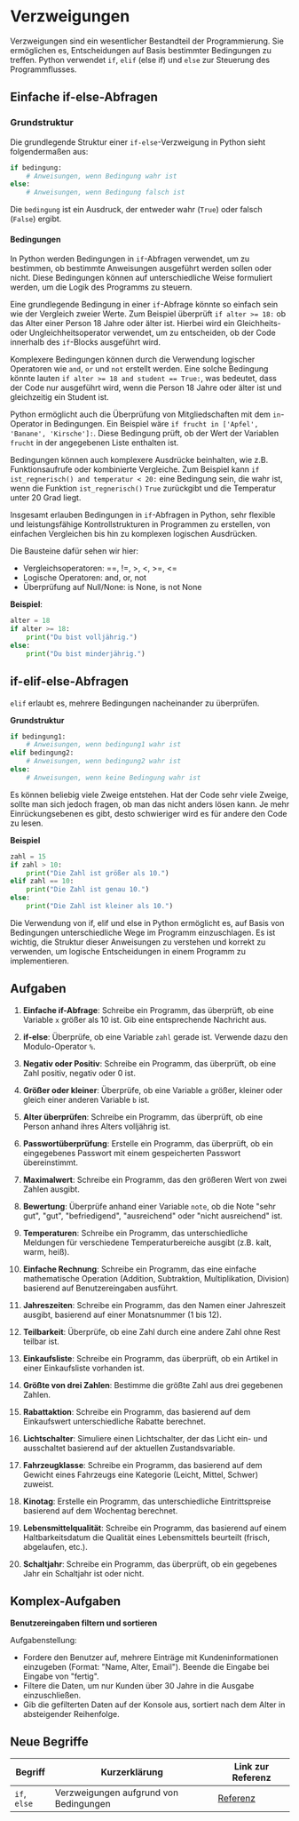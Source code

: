 # Verzweigungen

Verzweigungen sind ein wesentlicher Bestandteil der Programmierung. Sie ermöglichen es, Entscheidungen auf Basis 
bestimmter Bedingungen zu treffen. Python verwendet `if`, `elif` (else if) und `else` zur Steuerung des Programmflusses.

## Einfache if-else-Abfragen

### Grundstruktur

Die grundlegende Struktur einer `if-else`-Verzweigung in Python sieht folgendermaßen aus:

```python
if bedingung:
    # Anweisungen, wenn Bedingung wahr ist
else:
    # Anweisungen, wenn Bedingung falsch ist
```

Die `bedingung` ist ein Ausdruck, der entweder wahr (`True`) oder falsch (`False`) ergibt.

#### Bedingungen


In Python werden Bedingungen in `if`-Abfragen verwendet, um zu bestimmen, ob bestimmte Anweisungen ausgeführt werden 
sollen oder nicht. Diese Bedingungen können auf unterschiedliche Weise formuliert werden, um die Logik des Programms 
zu steuern. 

Eine grundlegende Bedingung in einer `if`-Abfrage könnte so einfach sein wie der Vergleich zweier Werte. Zum Beispiel 
überprüft `if alter >= 18:` ob das Alter einer Person 18 Jahre oder älter ist. Hierbei wird ein Gleichheits- oder 
Ungleichheitsoperator verwendet, um zu entscheiden, ob der Code innerhalb des `if`-Blocks ausgeführt wird.

Komplexere Bedingungen können durch die Verwendung logischer Operatoren wie `and`, `or` und `not` erstellt werden. 
Eine solche Bedingung könnte lauten `if alter >= 18 and student == True:`, was bedeutet, dass der Code nur ausgeführt 
wird, wenn die Person 18 Jahre oder älter ist und gleichzeitig ein Student ist.

Python ermöglicht auch die Überprüfung von Mitgliedschaften mit dem `in`-Operator in Bedingungen. Ein Beispiel wäre 
`if frucht in ['Apfel', 'Banane', 'Kirsche']:`. Diese Bedingung prüft, ob der Wert der Variablen `frucht` in der 
angegebenen Liste enthalten ist.

Bedingungen können auch komplexere Ausdrücke beinhalten, wie z.B. Funktionsaufrufe oder kombinierte Vergleiche. Zum 
Beispiel kann `if ist_regnerisch() and temperatur < 20:` eine Bedingung sein, die wahr ist, wenn die Funktion 
`ist_regnerisch()` `True` zurückgibt und die Temperatur unter 20 Grad liegt.

Insgesamt erlauben Bedingungen in `if`-Abfragen in Python, sehr flexible und leistungsfähige Kontrollstrukturen in 
Programmen zu erstellen, von einfachen Vergleichen bis hin zu komplexen logischen Ausdrücken.

Die Bausteine dafür sehen wir hier:

- Vergleichsoperatoren: ==, !=, >, <, >=, <=
- Logische Operatoren: and, or, not
- Überprüfung auf Null/None: is None, is not None

**Beispiel**:
```python
alter = 18
if alter >= 18:
    print("Du bist volljährig.")
else:
    print("Du bist minderjährig.")
```

##  if-elif-else-Abfragen

`elif` erlaubt es, mehrere Bedingungen nacheinander zu überprüfen.

**Grundstruktur**
```python
if bedingung1:
    # Anweisungen, wenn bedingung1 wahr ist
elif bedingung2:
    # Anweisungen, wenn bedingung2 wahr ist
else:
    # Anweisungen, wenn keine Bedingung wahr ist
```

Es können beliebig viele Zweige entstehen. Hat der Code sehr viele Zweige, sollte man sich jedoch fragen, ob man das 
nicht anders lösen kann. Je mehr Einrückungsebenen es gibt, desto schwieriger wird es für andere den Code zu lesen.

**Beispiel**
```python
zahl = 15
if zahl > 10:
    print("Die Zahl ist größer als 10.")
elif zahl == 10:
    print("Die Zahl ist genau 10.")
else:
    print("Die Zahl ist kleiner als 10.")
```

Die Verwendung von if, elif und else in Python ermöglicht es, auf Basis von Bedingungen unterschiedliche Wege im 
Programm einzuschlagen. Es ist wichtig, die Struktur dieser Anweisungen zu verstehen und korrekt zu verwenden, um 
logische Entscheidungen in einem Programm zu implementieren.

## Aufgaben
1. **Einfache if-Abfrage**: Schreibe ein Programm, das überprüft, ob eine Variable `x` größer als 10 ist. Gib eine 
entsprechende Nachricht aus.
2. **if-else**: Überprüfe, ob eine Variable `zahl` gerade ist. Verwende dazu den Modulo-Operator `%`.
3. **Negativ oder Positiv**: Schreibe ein Programm, das überprüft, ob eine Zahl positiv, negativ oder 0 ist.
4. **Größer oder kleiner**: Überprüfe, ob eine Variable `a` größer, kleiner oder gleich einer anderen Variable `b` ist.
5. **Alter überprüfen**: Schreibe ein Programm, das überprüft, ob eine Person anhand ihres Alters volljährig ist.
6. **Passwortüberprüfung**: Erstelle ein Programm, das überprüft, ob ein eingegebenes Passwort mit einem gespeicherten 
Passwort übereinstimmt.
7. **Maximalwert**: Schreibe ein Programm, das den größeren Wert von zwei Zahlen ausgibt.
8. **Bewertung**: Überprüfe anhand einer Variable `note`, ob die Note "sehr gut", "gut", "befriedigend", "ausreichend" 
oder "nicht ausreichend" ist.
9. **Temperaturen**: Schreibe ein Programm, das unterschiedliche Meldungen für verschiedene Temperaturbereiche ausgibt 
(z.B. kalt, warm, heiß).
10. **Einfache Rechnung**: Schreibe ein Programm, das eine einfache mathematische Operation (Addition, Subtraktion, 
Multiplikation, Division) basierend auf Benutzereingaben ausführt.

11. **Jahreszeiten**: Schreibe ein Programm, das den Namen einer Jahreszeit ausgibt, basierend auf einer Monatsnummer (1 bis 12).
12. **Teilbarkeit**: Überprüfe, ob eine Zahl durch eine andere Zahl ohne Rest teilbar ist.
13. **Einkaufsliste**: Schreibe ein Programm, das überprüft, ob ein Artikel in einer Einkaufsliste vorhanden ist.
14. **Größte von drei Zahlen**: Bestimme die größte Zahl aus drei gegebenen Zahlen.
15. **Rabattaktion**: Schreibe ein Programm, das basierend auf dem Einkaufswert unterschiedliche Rabatte berechnet.
16. **Lichtschalter**: Simuliere einen Lichtschalter, der das Licht ein- und ausschaltet basierend auf der aktuellen 
Zustandsvariable.
17. **Fahrzeugklasse**: Schreibe ein Programm, das basierend auf dem Gewicht eines Fahrzeugs eine Kategorie
(Leicht, Mittel, Schwer) zuweist.
18. **Kinotag**: Erstelle ein Programm, das unterschiedliche Eintrittspreise basierend auf dem Wochentag berechnet.
19. **Lebensmittelqualität**: Schreibe ein Programm, das basierend auf einem Haltbarkeitsdatum die Qualität eines 
Lebensmittels beurteilt (frisch, abgelaufen, etc.).
20. **Schaltjahr**: Schreibe ein Programm, das überprüft, ob ein gegebenes Jahr ein Schaltjahr ist oder nicht.

## Komplex-Aufgaben
**Benutzereingaben filtern und sortieren**

Aufgabenstellung:

- Fordere den Benutzer auf, mehrere Einträge mit Kundeninformationen einzugeben (Format: "Name, Alter, Email"). Beende 
die Eingabe bei Eingabe von "fertig".
- Filtere die Daten, um nur Kunden über 30 Jahre in die Ausgabe einzuschließen.
- Gib die gefilterten Daten auf der Konsole aus, sortiert nach dem Alter in absteigender Reihenfolge.

## Neue Begriffe

| Begriff     | Kurzerklärung                          | Link zur Referenz                                                                              |
|-------------|----------------------------------------|------------------------------------------------------------------------------------------------|
| `if`, `else` | Verzweigungen aufgrund von Bedingungen | [Referenz](https://docs.python.org/3/tutorial/controlflow.html?highlight=else#if-statements)   |

